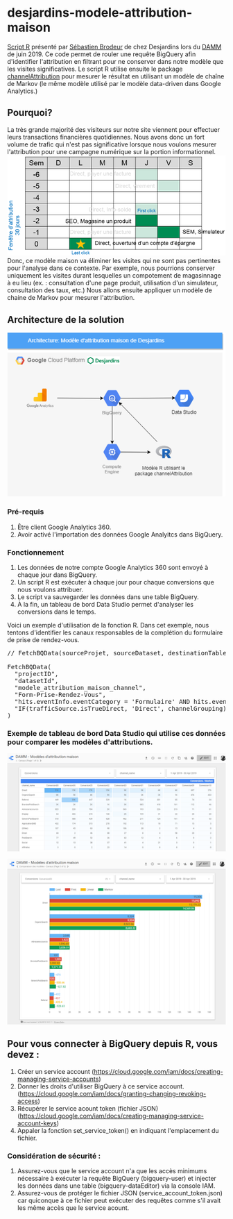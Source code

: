 # desjardins-modele-attribution-maison
[Script R](https://github.com/digital-analytics-quebec-canada/desjardins-modele-attribution-maison/blob/master/attribution-maison.R) présenté par [Sébastien Brodeur](https://www.linkedin.com/in/brodseba/) de chez Desjardins lors du [DAMM](https://www.linkedin.com/groups/3745656/) de juin 2019.  Ce code permet de rouler une requête BigQuery afin d'identifier l'attribution en filtrant pour ne conserver dans notre modèle que les visites significatives.  Le script R utilise ensuite le package [channelAttribution](https://cran.r-project.org/web/packages/ChannelAttribution/index.html) pour mesurer le résultat en utilisant un modèle de chaîne de Markov (le même modèle utilisé par le modèle data-driven dans Google Analytics.)

## Pourquoi?
La très grande majorité des visiteurs sur notre site viennent pour effectuer leurs transactions financières quotidiennes.  Nous avons donc un fort volume de trafic qui n'est pas significative lorsque nous voulons mesurer l'attribution pour une campagne numérique sur la portion informationnel.
![Multitudes de visites, mais seulement certaines sont pertinentes](https://github.com/digital-analytics-quebec-canada/desjardins-modele-attribution-maison/blob/master/attribution-maison-pourquoi.png)
Donc, ce modèle maison va éliminer les visites qui ne sont pas pertinentes pour l'analyse dans ce contexte.  Par exemple, nous pourrions conserver uniquement les visites durant lesquelles un compotement de magasinnage à eu lieu (ex. : consultation d'une page produit, utilisation d'un simulateur, consultation des taux, etc.)  Nous allons ensuite appliquer un modèle de chaine de Markov pour mesurer l'attribution.

## Architecture de la solution
![Architecture de la solution](https://github.com/digital-analytics-quebec-canada/desjardins-modele-attribution-maison/blob/master/Attribution-Maison.png)

### Pré-requis
1. Être client Google Analytics 360.
2. Avoir activé l'importation des données Google Analyitcs dans BigQuery.

### Fonctionnement
1. Les données de notre compte Google Analytics 360 sont envoyé à chaque jour dans BigQuery.
2. Un script R est exécuter à chaque jour pour chaque conversions que nous voulons attribuer.
3. Le script va sauvegarder les données dans une table BigQuery.
4. À la fin, un tableau de bord Data Studio permet d'analyser les conversions dans le temps.

Voici un exemple d'utilisation de la fonction R. Dans cet exemple, nous tentons d'identifier les canaux responsables de la complétion du formulaire de prise de rendez-vous.
<pre>
// FetchBQData(sourceProjet, sourceDataset, destinationTable, conversionID, conversionSQL, itemsSQL, window)

FetchBQData(
  "projectID",
  "datasetId",
  "modele_attribution_maison_channel",
  "Form-Prise-Rendez-Vous",
  "hits.eventInfo.eventCategory = 'Formulaire' AND hits.eventInfo.eventAction = 'complete' AND hits.eventInfo.eventLabel = 'Prise de rendez-vous'",
  "IF(trafficSource.isTrueDirect, 'Direct', channelGrouping)"
)</pre>

### Exemple de tableau de bord Data Studio qui utilise ces données pour comparer les modèles d'attributions.
![Comparaison des divers modèles](https://github.com/digital-analytics-quebec-canada/desjardins-modele-attribution-maison/blob/master/attribution-maison-ds-2.png)

![Tableau sommaire des conversions par canaux](https://github.com/digital-analytics-quebec-canada/desjardins-modele-attribution-maison/blob/master/attribution-maison-ds-1.png)

## Pour vous connecter à BigQuery depuis R, vous devez :
1. Créer un service account (https://cloud.google.com/iam/docs/creating-managing-service-accounts)
2. Donner les droits d'utiliser BigQuery à ce service account. (https://cloud.google.com/iam/docs/granting-changing-revoking-access)
3. Récupérer le service acount token (fichier JSON) (https://cloud.google.com/iam/docs/creating-managing-service-account-keys)
4. Appaler la fonction set_service_token() en indiquant l'emplacement du fichier.

### Considération de sécurité :
1. Assurez-vous que le service account n'a que les accès minimums nécessaire à exécuter la requête BigQuery (bigquery-user) et injecter les données dans une table (bigquery-dataEditor) via la console IAM.
2. Assurez-vous de protéger le fichier JSON (service_account_token.json) car quiconque à ce fichier peut exécuter des requêtes comme s'il avait les même accès que le service acount.
